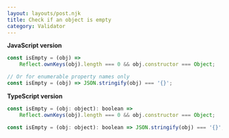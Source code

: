 ```yaml
---
layout: layouts/post.njk
title: Check if an object is empty
category: Validator
---
```


**JavaScript version**

```js
const isEmpty = (obj) =>
	Reflect.ownKeys(obj).length === 0 && obj.constructor === Object;

// Or for enumerable property names only
const isEmpty = (obj) => JSON.stringify(obj) === '{}';
```

**TypeScript version**

```js
const isEmpty = (obj: object): boolean =>
	Reflect.ownKeys(obj).length === 0 && obj.constructor === Object;

const isEmpty = (obj: object): boolean => JSON.stringify(obj) === '{}';
```

